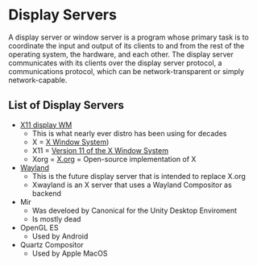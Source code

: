 # Display Servers

A display server or window server is a program whose primary task is to coordinate the input and output of its clients to and from the rest of the operating system, the hardware, and each other. The display server communicates with its clients over the display server protocol, a communications protocol, which can be network-transparent or simply network-capable.

## List of Display Servers

- [X11 display WM](https://www.x.org/wiki/)
  - This is what nearly ever distro has been using for decades
  - X = [X Window System](https://en.wikipedia.org/wiki/X_Window_System))
  - X11 = [Version 11 of the X Window System](https://en.wikipedia.org/wiki/X_Window_System_protocols_and_architecture)
  - Xorg = [X.org](https://www.x.org/wiki/) = Open-source implementation of X
- [Wayland](https://wayland.freedesktop.org/)
  - This is the future display server that is intended to replace X.org
  - Xwayland  is  an  X  server  that  uses a Wayland Compositor as backend
- Mir
  - Was develoed by Canonical for the Unity Desktop Enviroment
  - Is mostly dead
- OpenGL ES
  - Used by Android
- Quartz Compositor
  - Used by Apple MacOS
